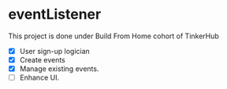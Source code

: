 # eventListener
This project is done under Build From Home cohort of TinkerHub

- [x] User sign-up logician  
- [x] Create events  
- [x] Manage existing events.  
- [ ] Enhance UI.  
